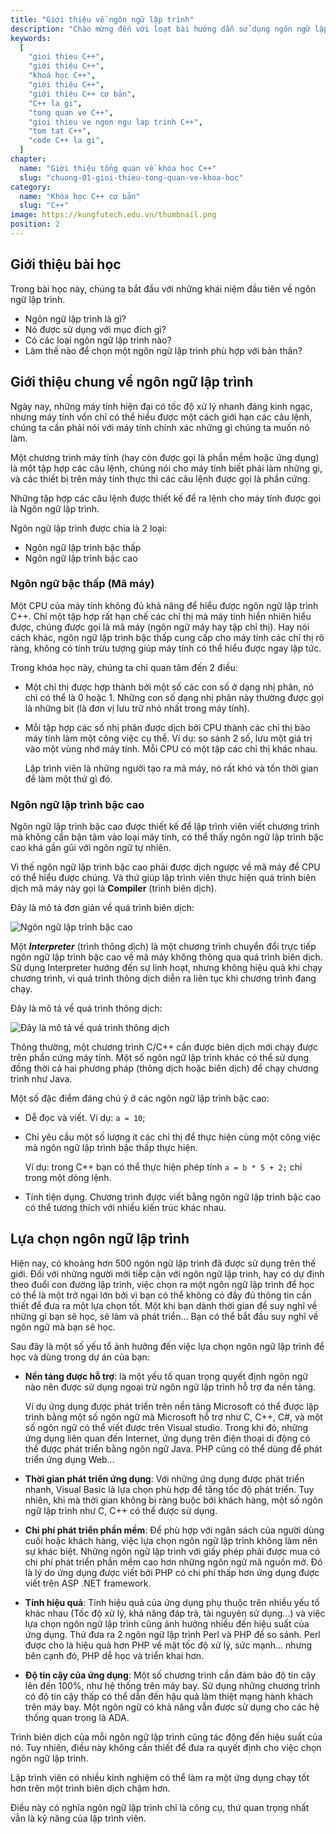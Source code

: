 ```yaml
---
title: "Giới thiệu về ngôn ngữ lập trình"
description: "Chào mừng đến với loạt bài hướng dẫn sử dụng ngôn ngữ lập trình C++! Loạt bài hướng dẫn này được thiết kế cho những người chưa hoặc biết một ít lập trình."
keywords:
  [
    "gioi thieu C++",
    "giới thiệu C++",
    "khoá học C++",
    "giới thiệu C++",
    "giới thiệu C++ cơ bản",
    "C++ la gi",
    "tong quan ve C++",
    "gioi thieu ve ngon ngu lap trinh C++",
    "tom tat C++",
    "code C++ la gi",
  ]
chapter:
  name: "Giới thiệu tổng quan về khóa học C++"
  slug: "chuong-01-gioi-thieu-tong-quan-ve-khoa-hoc"
category:
  name: "Khóa học C++ cơ bản"
  slug: "C++"
image: https://kungfutech.edu.vn/thumbnail.png
position: 2
---
```


## Giới thiệu bài học

Trong bài học này, chúng ta bắt đầu với những khái niệm đầu tiên
về ngôn ngữ lập trình.

- Ngôn ngữ lập trình là gì?
- Nó được sử dụng với mục đích gì?
- Có các loại ngôn ngữ lập trình nào?
- Làm thế nào để chọn một ngôn ngữ lập trình phù hợp với bản thân?

## Giới thiệu chung về ngôn ngữ lập trình

Ngày nay, những máy tính hiện đại có tốc độ xử lý nhanh đáng kinh ngạc,
nhưng máy tính vốn chỉ có thể hiểu được một cách giới hạn các câu lệnh,
chúng ta cần phải nói với máy tính chính xác những gì chúng ta muốn nó làm.

Một chương trình máy tính (hay còn được gọi là phần mềm hoặc ứng dụng)
là một tập hợp các câu lệnh, chúng nói cho máy tính biết phải làm những gì,
và các thiết bị trên máy tính thực thi các câu lệnh được gọi là phần cứng.

Những tập hợp các câu lệnh được thiết kế để ra lệnh cho máy tính
được gọi là Ngôn ngữ lập trình.

Ngôn ngữ lập trình được chia là 2 loại:

- Ngôn ngữ lập trình bậc thấp
- Ngôn ngữ lập trình bậc cao

### Ngôn ngữ bậc thấp (Mã máy)

Một CPU của máy tính không đủ khả năng để hiểu được ngôn ngữ lập trình C++.
Chỉ một tập hợp rất hạn chế các chỉ thị mà máy tính hiển nhiên hiểu được,
chúng được gọi là mã máy (ngôn ngữ máy hay tập chỉ thị).
Hay nói cách khác, ngôn ngữ lập trình bậc thấp cung cấp cho máy tính
các chỉ thị rõ ràng, không có tính trừu tượng giúp máy tính
có thể hiểu được ngay lập tức.

Trong khóa học này, chúng ta chỉ quan tâm đến 2 điều:

- Một chỉ thị được hợp thành bởi một số các con số ở dạng nhị phân,
  nó chỉ có thể là 0 hoặc 1. Những con số dạng nhị phân này thường được gọi là
  những bit (là đơn vị lưu trữ nhỏ nhất trong máy tính).

- Mỗi tập hợp các số nhị phân được dịch bởi CPU thành các chỉ thị bảo
  máy tính làm một công việc cụ thể. Ví dụ: so sánh 2 số, lưu một giá trị
  vào một vùng nhớ máy tính. Mỗi CPU có một tập các chỉ thị khác nhau.

  Lập trình viên là những người tạo ra mã máy, nó rất khó và tốn thời gian
  để làm một thứ gì đó.

### Ngôn ngữ lập trình bậc cao

Ngôn ngữ lập trình bậc cao được thiết kế để lập trình viên viết chương trình
mà không cần bận tâm vào loại máy tính, có thể thấy ngôn ngữ lập trình bậc cao
khá gần gũi với ngôn ngữ tự nhiên.

Vì thế ngôn ngữ lập trình bậc cao phải được dịch ngược về mã máy
để CPU có thể hiểu được chúng.
Và thứ giúp lập trình viên thực hiện quá trình biên dịch mã máy này gọi là
**Compiler** (trình biên dịch).

Đây là mô tả đơn giản về quá trình biên dịch:

![Ngôn ngữ lập trình bậc cao](https://github.com/techmely/hoc-lap-trinh/assets/29374426/c1ffbe24-623a-4f4b-a253-66cc4cc915e1)

Một **_Interpreter_** (trình thông dịch) là một chương trình chuyển đổi
trực tiếp ngôn ngữ lập trình bậc cao về mã máy không thông qua
quá trình biên dịch. Sử dụng Interpreter hướng đến sự linh hoạt,
nhưng không hiệu quả khi chạy chương trình, vì quá trình thông dịch diễn ra
liên tục khi chương trình đang chạy.

Đây là mô tả về quá trình thông dịch:

![Đây là mô tả về quá trình thông dịch](https://github.com/techmely/hoc-lap-trinh/assets/29374426/62f38ce6-dd8b-41ae-9a7c-d0747a346ebe)

Thông thường, một chương trình C/C++ cần được biên dịch mới chạy được
trên phần cứng máy tính. Một số ngôn ngữ lập trình khác có thể sử dụng
đồng thời cả hai phương pháp (thông dịch hoặc biên dịch) để chạy
chương trình như Java.

Một số đặc điểm đáng chú ý ở các ngôn ngữ lập trình bậc cao:

- Dễ đọc và viết.
  Ví dụ: `a = 10`;

- Chỉ yêu cầu một số lượng ít các chỉ thị để thực hiện cùng một
  công việc mà ngôn ngữ lập trình bậc thấp thực hiện.

  Ví dụ: trong C++ bạn có thể thực hiện phép tính `a = b * 5 + 2;`
  chỉ trong một dòng lệnh.

- Tính tiện dụng.
  Chương trình được viết bằng ngôn ngữ lập trình bậc cao có thể tương thích
  với nhiều kiến trúc khác nhau.

## Lựa chọn ngôn ngữ lập trình

Hiện nay, có khoảng hơn 500 ngôn ngữ lập trình đã được sử dụng trên thế giới.
Đối với những người mới tiếp cận với ngôn ngữ lập trình, hay có dự định
theo đuổi con đường lập trình, việc chọn ra một ngôn ngữ lập trình để học
có thể là một trở ngại lớn bởi vì bạn có thể không có đầy đủ thông tin
cần thiết để đưa ra một lựa chọn tốt. Một khi bạn dành thời gian để suy nghĩ
về những gì bạn sẽ học, sẽ làm và phát triển...
Bạn có thể bắt đầu suy nghĩ về ngôn ngữ mà bạn sẽ học.

Sau đây là một số yếu tổ ảnh hưởng đến việc lựa chọn ngôn ngữ lập trình
để học và dùng trong dự án của bạn:

- **Nền tảng được hỗ trợ**: là một yếu tố quan trọng quyết định ngôn ngữ nào
  nên được sử dụng ngoại trừ ngôn ngữ lập trình hỗ trợ đa nền tảng.

  Ví dụ ứng dụng được phát triển trên nền tảng Microsoft có thể
  được lập trình bằng một số ngôn ngữ mà Microsoft hỗ trợ như C, C++, C#,
  và một số ngôn ngữ có thể viết được trên Visual studio.
  Trong khi đó, những ứng dụng liên quan đến Internet,
  ứng dụng trên điện thoại di động có thể được phát triển bằng ngôn ngữ Java.
  PHP cũng có thể dùng để phát triển ứng dụng Web...

- **Thời gian phát triển ứng dụng**:
  Với những ứng dụng được phát triển nhanh, Visual Basic là lựa chọn phù hợp
  để tăng tốc độ phát triển. Tuy nhiên, khi mà thời gian không bị ràng
  buộc bởi khách hàng, một số ngôn ngữ lập trình như
  C, C++ có thể được sử dụng.

- **Chi phí phát triển phần mềm**: Để phù hợp với ngân sách của
  người dùng cuối hoặc khách hàng, việc lựa chọn ngôn ngữ lập trình
  không làm nên sự khác biệt. Những ngôn ngữ lập trình với giấy phép
  phải được mua có chi phí phát triển phần mềm cao hơn
  những ngôn ngữ mã nguồn mở.
  Đó là lý do ứng dụng được viết bởi PHP có chi phí thấp hơn
  ứng dụng được viết trên ASP .NET framework.

- **Tính hiệu quả**: Tính hiệu quả của ứng dụng phụ thuộc trên nhiều yếu tố
  khác nhau (Tốc độ xử lý, khả năng đáp trả, tài nguyên sử dụng...)
  và việc lựa chọn ngôn ngữ lập trình cũng ảnh hưởng nhiều đến hiệu suất
  của ứng dụng. Thử đưa ra 2 ngôn ngữ lập trình Perl và PHP để so sánh.
  Perl được cho là hiệu quả hơn PHP về mặt tốc độ xử lý, sức mạnh...
  nhưng bên cạnh đó, PHP dễ học và triển khai hơn.

- **Độ tin cậy của ứng dụng**: Một số chương trình cần đảm bảo độ tin cậy
  lên đến 100%, như hệ thống trên máy bay. Sử dụng những chương trình
  có độ tin cậy thấp có thể dẫn đến hậu quả làm thiệt mạng
  hành khách trên máy bay. Một ngôn ngữ có khả năng vẫn được sử dụng cho các
  hệ thống quan trọng là ADA.

Trình biên dịch của mỗi ngôn ngữ lập trình cũng tác động đến hiệu suất của nó.
Tuy nhiên, điều này không cần thiết để đưa ra quyết định cho việc
chọn ngôn ngữ lập trình.

Lập trình viên có nhiều kinh nghiệm có thể làm ra một ứng dụng chạy tốt hơn
trên một trình biên dịch chậm hơn.

Điều này có nghĩa ngôn ngữ lập trình chỉ là công cụ,
thứ quan trọng nhất vẫn là kỹ năng của lập trình viên.
